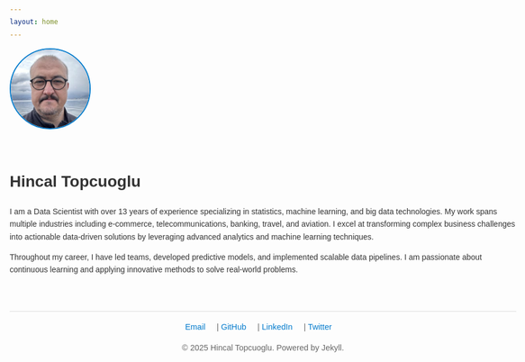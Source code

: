 ```yaml
---
layout: home
---
```


<style>
  body {
    font-family: Arial, sans-serif;
    max-width: 900px;
    margin: 2rem auto;
    padding: 0 1.5rem;
    line-height: 1.6;
    color: #333;
    text-align: left;
  }
  .profile {
    display: flex;
    align-items: center;
    gap: 2rem;
    margin-bottom: 2rem;
    flex-wrap: wrap;
  }
  .profile img {
    border-radius: 50%;
    width: 140px;
    height: 140px;
    object-fit: cover;
    border: 2px solid #007acc;
    flex-shrink: 0;
  }
  footer {
    margin-top: 3rem;
    font-size: 0.9rem;
    color: #666;
    border-top: 1px solid #ddd;
    padding-top: 1rem;
    text-align: center;
  }
  .contact-links a {
    margin-right: 1rem;
    color: #007acc;
    text-decoration: none;
  }
  .contact-links a:hover {
    text-decoration: underline;
  }
</style>

<div class="profile">
  <img src="/assets/images/Hincal_Photo_GitHub_Ready.jpg" alt="Hincal Topcuoglu Photo" />
  <div>
    <h1>Hincal Topcuoglu</h1>
    <p>
      I am a Data Scientist with over 13 years of experience specializing in statistics, machine learning, and big data technologies. 
      My work spans multiple industries including e-commerce, telecommunications, banking, travel, and aviation. 
      I excel at transforming complex business challenges into actionable data-driven solutions by leveraging advanced analytics and machine learning techniques.
    </p>
    <p>
      Throughout my career, I have led teams, developed predictive models, and implemented scalable data pipelines. 
      I am passionate about continuous learning and applying innovative methods to solve real-world problems.
    </p>
  </div>
</div>

<footer>
  <div class="contact-links">
    <a href="mailto:hincal@topcuoglu.me">Email</a> |
    <a href="https://github.com/hincaltopcuoglu">GitHub</a> |
    <a href="https://www.linkedin.com/in/hincal-topcuoglu/">LinkedIn</a> |
    <a href="https://x.com/hincaltoocuogl1">Twitter</a>
  </div>
  <p>© 2025 Hincal Topcuoglu. Powered by Jekyll.</p>
</footer>
